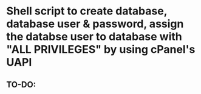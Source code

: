 # Shell script to create database, database user &amp; password, assign the databse user to database with "ALL PRIVILEGES" by using cPanel's UAPI

TO-DO:
- 
